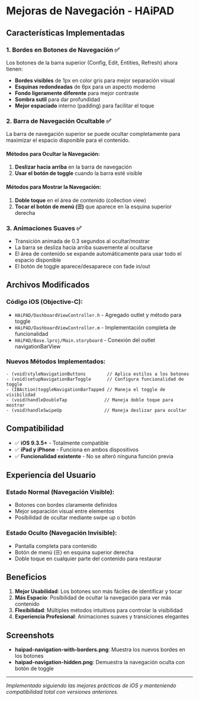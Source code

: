 # Mejoras de Navegación - HAiPAD

## Características Implementadas

### 1. Bordes en Botones de Navegación ✅

Los botones de la barra superior (Config, Edit, Entities, Refresh) ahora tienen:
- **Bordes visibles** de 1px en color gris para mejor separación visual
- **Esquinas redondeadas** de 6px para un aspecto moderno
- **Fondo ligeramente diferente** para mejor contraste
- **Sombra sutil** para dar profundidad
- **Mejor espaciado** interno (padding) para facilitar el toque

### 2. Barra de Navegación Ocultable ✅

La barra de navegación superior se puede ocultar completamente para maximizar el espacio disponible para el contenido.

#### Métodos para Ocultar la Navegación:
1. **Deslizar hacia arriba** en la barra de navegación
2. **Usar el botón de toggle** cuando la barra esté visible

#### Métodos para Mostrar la Navegación:
1. **Doble toque** en el área de contenido (collection view)
2. **Tocar el botón de menú (☰)** que aparece en la esquina superior derecha

### 3. Animaciones Suaves ✅

- Transición animada de 0.3 segundos al ocultar/mostrar
- La barra se desliza hacia arriba suavemente al ocultarse
- El área de contenido se expande automáticamente para usar todo el espacio disponible
- El botón de toggle aparece/desaparece con fade in/out

## Archivos Modificados

### Código iOS (Objective-C):
- `HAiPAD/DashboardViewController.h` - Agregado outlet y método para toggle
- `HAiPAD/DashboardViewController.m` - Implementación completa de funcionalidad
- `HAiPAD/Base.lproj/Main.storyboard` - Conexión del outlet navigationBarView

### Nuevos Métodos Implementados:
```objc
- (void)styleNavigationButtons        // Aplica estilos a los botones
- (void)setupNavigationBarToggle      // Configura funcionalidad de toggle
- (IBAction)toggleNavigationBarTapped // Maneja el toggle de visibilidad
- (void)handleDoubleTap              // Maneja doble toque para mostrar
- (void)handleSwipeUp                // Maneja deslizar para ocultar
```

## Compatibilidad

- ✅ **iOS 9.3.5+** - Totalmente compatible
- ✅ **iPad y iPhone** - Funciona en ambos dispositivos
- ✅ **Funcionalidad existente** - No se alteró ninguna función previa

## Experiencia del Usuario

### Estado Normal (Navegación Visible):
- Botones con bordes claramente definidos
- Mejor separación visual entre elementos
- Posibilidad de ocultar mediante swipe up o botón

### Estado Oculto (Navegación Invisible):
- Pantalla completa para contenido
- Botón de menú (☰) en esquina superior derecha
- Doble toque en cualquier parte del contenido para restaurar

## Beneficios

1. **Mejor Usabilidad**: Los botones son más fáciles de identificar y tocar
2. **Más Espacio**: Posibilidad de ocultar la navegación para ver más contenido
3. **Flexibilidad**: Múltiples métodos intuitivos para controlar la visibilidad
4. **Experiencia Profesional**: Animaciones suaves y transiciones elegantes

## Screenshots

- **haipad-navigation-with-borders.png**: Muestra los nuevos bordes en los botones
- **haipad-navigation-hidden.png**: Demuestra la navegación oculta con botón de toggle

---

*Implementado siguiendo las mejores prácticas de iOS y manteniendo compatibilidad total con versiones anteriores.*